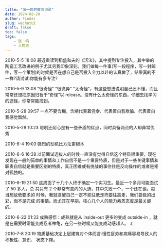 ```yaml
---
title: "张一鸣的微博记录"
date: 2024-08-20
author: Finder
slug: wechatUI
draft: false
toc: false
tags: 
    - 张一鸣
    - 人物志
---
```


2010-5-5 18:08 
最近重读到稻盛和夫的《活法》，其中提到专注投入，其中举的陶瓷工艺改进的例子尤其另我印象深刻。我们做每一件事(写一段程序，写一封邮件，写一个策划)的时候是否在想自己是否投入全力以赴的认真做了，结果真的不一样?请试试:你能有多专注?

2010-5-9 13:08 
"很奇怪" "很诡异" "太奇怪"，有这些想法说明自己还不懂，而且常常还想把原因归咎于“奇怪”以 release。没有什么太奇怪的东西，仔细去找学习的途径，你常常能找到。

2010-5-28 09:57 
一点不要含糊，含糊代表着侥幸、代表着自我欺骗、代表着自我感觉飘然。

2010-5-28 10:23 
聪明还耐心是有一些矛盾的优点，同时具备两点的人却非常优秀

2010-6-4 19:03 
强烈的动机比方法更根本

2010-6-6 16:38 
以前面试选拔人的时候一直没有觉得自信这个特质很重要，现在发现在一般的简单的事情和工作自信不是一个重要特质，但是对于一些关键事情和职责自信就是重要区别的特质，真正困难或有挑战的事往往是反向操作的或者是相对孤独的。

2010-6-19 21:50 
这周面了十几个人终于确定一个实习生。最近一个多月可能面试了 50 多人，总 共只有 2 个非常有意向的人选，其中失败一个，一个还在谈。每当想放低要求的 时候，我就提醒自己一定不能往低走而要往高走，我们要做的出彩，而不是完成 的事情。而尤其在早期，核心几个人的能力素质态度是最关键的。

2010-6-22 01:33
成熟感悟：成熟就是从 inside-out 更多的变成 outside-in ，就是在需要时常能变成忍者神龟，在另一些时候又能变成动感超人。 :(

2010-7-8 20:19 
物质基础决定上层建筑对个体而言:慢性疲劳和病痛容易导致人的积极性、意识、 状态下降。